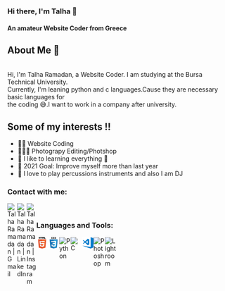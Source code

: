 <h3 align="left"> Hi there, I'm Talha 👋</h3>
<h4 align="left">An amateur Website Coder from Greece</h4>

## About Me 📝
<br> Hi, I'm Talha Ramadan, a Website Coder. I am studying at the Bursa Technical University.</br>
Currently, I'm leaning python and c languages.Cause they are necessary basic languages for</br>
 the coding 😅.I want to work in a company after university.

## Some of my interests !!

- 👨‍💻 Website Coding
- 👨🏻‍🎨 Photograpy Editing/Photshop
- 🌱 I like to learning everything 🤣
- 🥅 2021 Goal: Improve myself more than last year
- 🎼 I love to play percussions instruments and also I am  DJ

### Contact with me:

<a href="mailto:talharamadan02@gmail.com"><img align="left" alt="Talha Ramadan | Gmail" width="22px" src="https://image.flaticon.com/icons/png/512/60/60543.png" /></a>
[<img align="left" alt="Talha Ramadan | LinkedIn" width="22px" src="https://cdn.jsdelivr.net/npm/simple-icons@v3/icons/linkedin.svg" />][linkedin]
[<img align="left" alt="Talha Ramadan | Instagram" width="22px" src="https://cdn.jsdelivr.net/npm/simple-icons@v3/icons/instagram.svg" />][instagram]

<br>

### Languages and Tools:

<img align="left" alt="HTML5" width="26px" src="https://raw.githubusercontent.com/github/explore/80688e429a7d4ef2fca1e82350fe8e3517d3494d/topics/html/html.png" />
<img align="left" alt="CSS3" width="26px" src="https://raw.githubusercontent.com/github/explore/80688e429a7d4ef2fca1e82350fe8e3517d3494d/topics/css/css.png" />
<img align="left" alt="Python" width="26px" src="https://cdn3.iconfinder.com/data/icons/logos-and-brands-adobe/512/267_Python-512.png" />
<img align="left" alt="C" width="26px" src="https://cdn.iconscout.com/icon/free/png-512/c-programming-569564.png" />
<img align="left" alt="Visual Studio Code" width="26px" src="https://raw.githubusercontent.com/github/explore/80688e429a7d4ef2fca1e82350fe8e3517d3494d/topics/visual-studio-code/visual-studio-code.png" />
<img align="left" alt="Photoshop" width="26px" src="https://upload.wikimedia.org/wikipedia/commons/thumb/a/af/Adobe_Photoshop_Mobile_icon.svg/1200px-Adobe_Photoshop_Mobile_icon.svg.png" />
<img align="left" alt="Lightroom" width="26px" src="https://img.pngio.com/fileadobe-photoshop-lightroom-cc-logosvg-wikimedia-commons-adobe-lightroom-png-788_768.png" />


<br>

[instagram]: https://instagram.com/talha___ra
[linkedin]: https://linkedin.com/in/talha-ramadan-17910b1ba/
